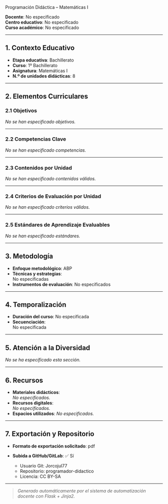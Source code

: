 Programación Didáctica – Matemáticas I

**Docente**: No especificado  
**Centro educativo**: No especificado  
**Curso académico**: No especificado  

---

## 1. Contexto Educativo

- **Etapa educativa**: Bachillerato
- **Curso**: 1º Bachillerato
- **Asignatura**: Matemáticas I
- **N.º de unidades didácticas**: 8

---

## 2. Elementos Curriculares

### 2.1 Objetivos


_No se han especificado objetivos._


---

### 2.2 Competencias Clave


_No se han especificado competencias._


---

### 2.3 Contenidos por Unidad


_No se han especificado contenidos válidos._


---

### 2.4 Criterios de Evaluación por Unidad


_No se han especificado criterios válidos._


---

### 2.5 Estándares de Aprendizaje Evaluables

_No se han especificado estándares._

---

## 3. Metodología

- **Enfoque metodológico**: ABP
- **Técnicas y estrategias**:  
  No especificadas
- **Instrumentos de evaluación**: No especificados

---

## 4. Temporalización

- **Duración del curso**: No especificada
- **Secuenciación**:  
  No especificada

---

## 5. Atención a la Diversidad

_No se ha especificado esta sección._

---

## 6. Recursos

- **Materiales didácticos**:  
  _No especificados._
- **Recursos digitales**:  
  _No especificados._
- **Espacios utilizados**: _No especificados._

---

## 7. Exportación y Repositorio

- **Formato de exportación solicitado**: pdf
- **Subida a GitHub/GitLab**: ✅ Sí

  - Usuario Git: Jorcojul77
  - Repositorio: programador-didactico
  - Licencia: CC BY-SA


---

> _Generado automáticamente por el sistema de automatización docente con Flask + Jinja2._
